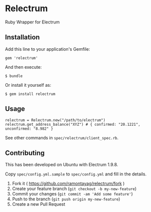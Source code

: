 # Relectrum

Ruby Wrapper for Electrum

## Installation

Add this line to your application's Gemfile:

    gem 'relectrum'

And then execute:

    $ bundle

Or install it yourself as:

    $ gem install relectrum

## Usage

```
relectrum = Relectrum.new("/path/to/electrum")
relectrum.get_address_balance("XYZ") # { confirmed: "20.1221", unconfirmed: "8.982" }
```

See other commands in `spec/relectrum/client_spec.rb`.

## Contributing

This has been developed on Ubuntu with Electrum 1.9.8.

Copy `spec/config.yml.sample` to `spec/config.yml` and fill in the details.

1. Fork it ( https://github.com/ramontayag/relectrum/fork )
2. Create your feature branch (`git checkout -b my-new-feature`)
3. Commit your changes (`git commit -am 'Add some feature'`)
4. Push to the branch (`git push origin my-new-feature`)
5. Create a new Pull Request
